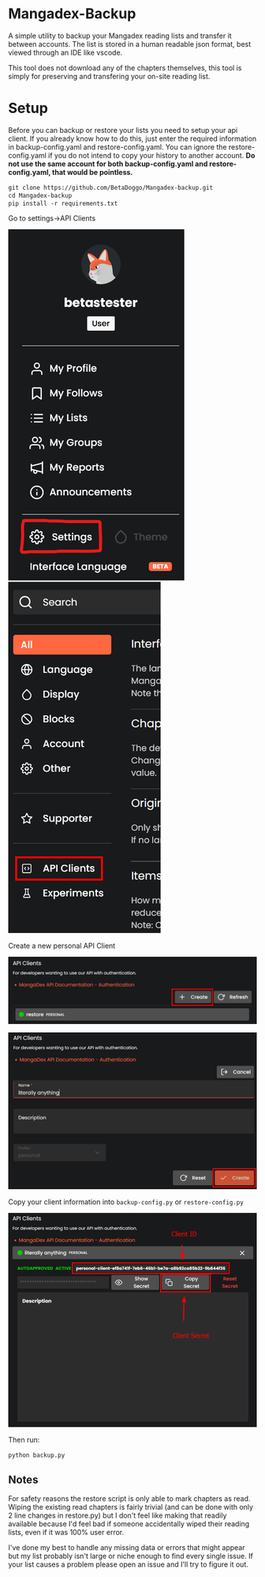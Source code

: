 # Mangadex-Backup
A simple utility to backup your Mangadex reading lists and transfer it between accounts. The list is stored in a human readable json format, best viewed through an IDE like vscode.

This tool does not download any of the chapters themselves, this tool is simply for preserving and transfering your on-site reading list.

# Setup
Before you can backup or restore your lists you need to setup your api client. If you already know how to do this, just enter the required information in backup-config.yaml and restore-config.yaml. You can ignore the restore-config.yaml if you do not intend to copy your history to another account. **Do not use the same account for both backup-config.yaml and restore-config.yaml, that would be pointless.**

```
git clone https://github.com/BetaDoggo/Mangadex-backup.git
cd Mangadex-backup
pip install -r requirements.txt
```

Go to settings->API Clients

![step1](https://github.com/BetaDoggo/Mangadex-backup/blob/main/images/step%201.png) ![step2](https://github.com/BetaDoggo/Mangadex-backup/blob/main/images/step%202.png)

Create a new personal API Client

![step3](https://github.com/BetaDoggo/Mangadex-backup/blob/main/images/step%203.png)

![step4](https://github.com/BetaDoggo/Mangadex-backup/blob/main/images/step%204.png)

Copy your client information into `backup-config.py` or `restore-config.py`

![step5](https://github.com/BetaDoggo/Mangadex-backup/blob/main/images/step%205.png)

Then run:

```
python backup.py
```


## Notes
For safety reasons the restore script is only able to mark chapters as read. Wiping the existing read chapters is fairly trivial (and can be done with only 2 line changes in restore.py) but I don't feel like making that readily available because I'd feel bad if someone accidentally wiped their reading lists, even if it was 100% user error.

I've done my best to handle any missing data or errors that might appear but my list probably isn't large or niche enough to find every single issue. If your list causes a problem please open an issue and I'll try to figure it out.
